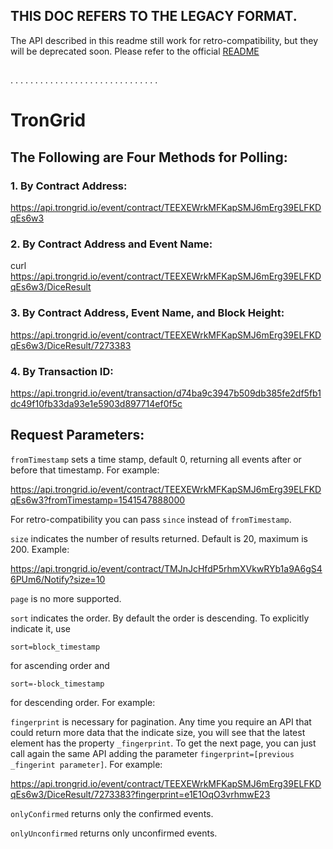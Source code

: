 ## THIS DOC REFERS TO THE LEGACY FORMAT.
The API described in this readme still work for retro-compatibility, but they will be deprecated soon.
Please refer to the official [README](https://github.com/tronprotocol/tron-grid/blob/master/README.md)

##
. . . . . . . . . . . . . . . . . . . . . . . . . . . . . .

# TronGrid

## The Following are Four Methods for Polling:
### 1.  By Contract Address:<br>

https://api.trongrid.io/event/contract/TEEXEWrkMFKapSMJ6mErg39ELFKDqEs6w3
    
### 2.  By Contract Address and Event Name:<br>

curl https://api.trongrid.io/event/contract/TEEXEWrkMFKapSMJ6mErg39ELFKDqEs6w3/DiceResult

### 3.  By Contract Address, Event Name, and Block Height:

https://api.trongrid.io/event/contract/TEEXEWrkMFKapSMJ6mErg39ELFKDqEs6w3/DiceResult/7273383
    
### 4.  By Transaction ID:<br>

https://api.trongrid.io/event/transaction/d74ba9c3947b509db385fe2df5fb1dc49f10fb33da93e1e5903d897714ef0f5c


## Request Parameters:<br>
`fromTimestamp` sets a time stamp, default 0, returning all events after or before that timestamp. For example:

https://api.trongrid.io/event/contract/TEEXEWrkMFKapSMJ6mErg39ELFKDqEs6w3?fromTimestamp=1541547888000
 
For retro-compatibility you can pass `since` instead of `fromTimestamp`.
    
`size` indicates the number of results returned. Default is 20, maximum is 200. Example:

https://api.trongrid.io/event/contract/TMJnJcHfdP5rhmXVkwRYb1a9A6gS46PUm6/Notify?size=10
    
    
`page` is no more supported.
    
`sort` indicates the order. By default the order is descending. To explicitly indicate it, use
```
sort=block_timestamp
```
for ascending order and 
```
sort=-block_timestamp
```
for descending order. For example:



`fingerprint` is necessary for pagination. Any time you require an API that could return more data that the indicate size, you will see that the latest element has the property `_fingerprint`. To get the next page, you can just call again the same API adding the parameter `fingerprint=[previous _fingerint parameter]`. For example:

https://api.trongrid.io/event/contract/TEEXEWrkMFKapSMJ6mErg39ELFKDqEs6w3/DiceResult/7273383?fingerprint=e1E1OqO3vrhmwE23


`onlyConfirmed` returns only the confirmed events.

`onlyUnconfirmed` returns only unconfirmed events.


